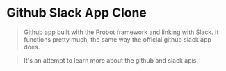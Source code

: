 # Github Slack App Clone 

> Github app built with the Probot framework and linking with Slack. It functions pretty much,
the same way the official github slack app does.

> It's an attempt to learn more about the github and slack apis.
